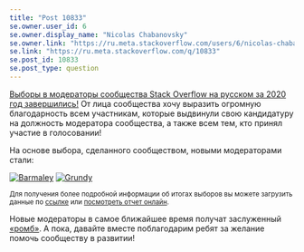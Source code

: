 ```yaml
---
title: "Post 10833"
se.owner.user_id: 6
se.owner.display_name: "Nicolas Chabanovsky"
se.owner.link: "https://ru.meta.stackoverflow.com/users/6/nicolas-chabanovsky"
se.link: "https://ru.meta.stackoverflow.com/q/10833"
se.post_id: 10833
se.post_type: question
---
```

<p><a href="https://ru.stackoverflow.com/election/4">Выборы  в модераторы сообщества Stack Overflow на русском за 2020 год завершились!</a> От лица сообщества хочу выразить огромную благодарность всем участникам, которые  выдвинули свою кандидатуру на должность модератора сообщества, а также всем тем, кто принял участие в голосовании!</p>
<p>На основе выбора, сделанного сообществом, новыми модераторами стали:</p>
<p><a href="https://ru.stackoverflow.com/users/5648/barmaley"><img src="https://ru.stackoverflow.com/users/flair/5648.png" alt="Barmaley" /></a> <a href="https://ru.stackoverflow.com/users/186999/grundy"><img src="https://ru.stackoverflow.com/users/flair/186999.png" alt="Grundy" /></a></p>
<p><sub>Для получения более подробной информации об итогах выборов вы можете загрузить данные по <a href="https://ru.stackoverflow.com/election/4">ссылке</a> или <a href="https://www.opavote.com/results/6509808766156800/0" rel="nofollow noreferrer">посмотреть отчет онлайн</a>.</sub></p>
<p>Новые модераторы в самое ближайшее время получат заслуженный <a href="https://ru.stackoverflow.com/users?tab=moderators">«ромб»</a>. А пока, давайте вместе поблагодарим ребят за желание помочь сообществу в развитии!</p>
